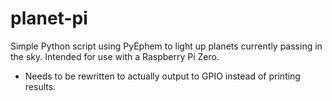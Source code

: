 # planet-pi
Simple Python script using PyEphem to light up planets currently passing in the sky. Intended for use with a Raspberry Pi Zero.
* Needs to be rewritten to actually output to GPIO instead of printing results.
